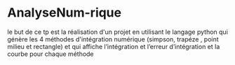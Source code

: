 # AnalyseNum-rique
<!-- START doctoc generated TOC please keep comment here to allow auto update -->
<!-- DON'T EDIT THIS SECTION, INSTEAD RE-RUN doctoc TO UPDATE -->

le but de ce tp est la réalisation d'un projet en utilisant le langage python qui génère les 4 méthodes d'intégration numérique (simpson, trapéze , point milieu et rectangle) et qui affiche l’intégration et l’erreur d’intégration et la courbe pour chaque méthode
